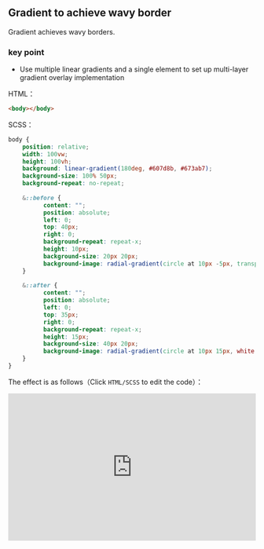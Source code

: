 ## Gradient to achieve wavy border

Gradient achieves wavy borders.

### key point

+ Use multiple linear gradients and a single element to set up multi-layer gradient overlay implementation


HTML：

```html
<body></body>
```

SCSS：
```scss
body {
    position: relative;
    width: 100vw;
    height: 100vh;
    background: linear-gradient(180deg, #607d8b, #673ab7);
    background-size: 100% 50px;
    background-repeat: no-repeat;
    
    &::before {
          content: "";
          position: absolute;
          left: 0;
          top: 40px;
          right: 0;
          background-repeat: repeat-x;
          height: 10px;
          background-size: 20px 20px;
          background-image: radial-gradient(circle at 10px -5px, transparent 12px, #fff 13px, #fff 20px);
    }
    
    &::after {
          content: "";
          position: absolute;
          left: 0;
          top: 35px;
          right: 0;
          background-repeat: repeat-x;
          height: 15px;
          background-size: 40px 20px;
          background-image: radial-gradient(circle at 10px 15px, white 12px, transparent 13px);
    }
}
```

The effect is as follows（Click `HTML/SCSS` to edit the code）：

<iframe height="300" style="width: 100%;" scrolling="no" title="bg-wave-border" src="https://codepen.io/dvha/embed/RwEBJPO?default-tab=html%2Cresult" frameborder="no" loading="lazy" allowtransparency="true" allowfullscreen="true">
  See the Pen <a href="https://codepen.io/dvha/pen/RwEBJPO">
  bg-wave-border</a> by HaDV (<a href="https://codepen.io/dvha">@dvha</a>)
  on <a href="https://codepen.io">CodePen</a>.
</iframe>